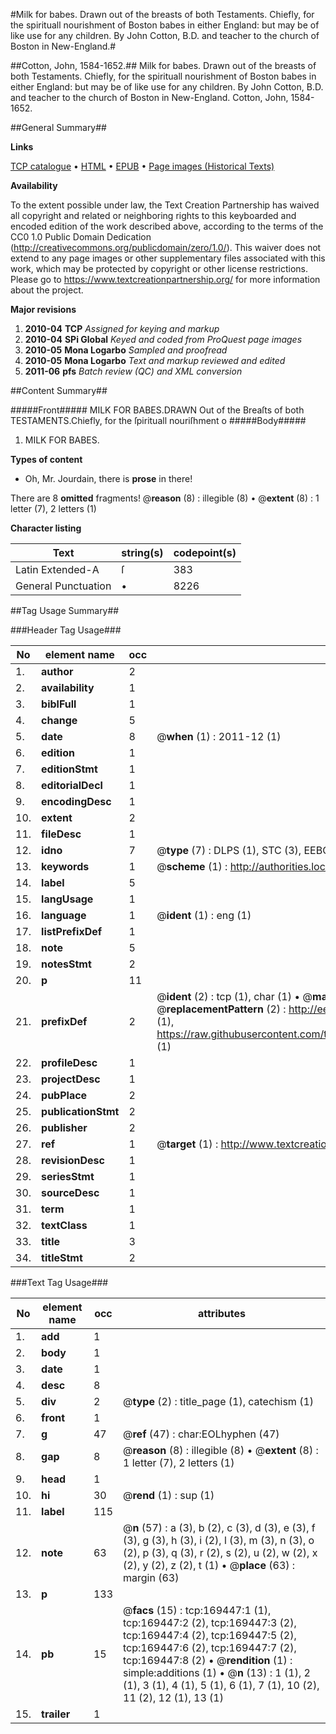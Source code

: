 #Milk for babes. Drawn out of the breasts of both Testaments. Chiefly, for the spirituall nourishment of Boston babes in either England: but may be of like use for any children. By John Cotton, B.D. and teacher to the church of Boston in New-England.#

##Cotton, John, 1584-1652.##
Milk for babes. Drawn out of the breasts of both Testaments. Chiefly, for the spirituall nourishment of Boston babes in either England: but may be of like use for any children. By John Cotton, B.D. and teacher to the church of Boston in New-England.
Cotton, John, 1584-1652.

##General Summary##

**Links**

[TCP catalogue](http://www.ota.ox.ac.uk/tcp/)  • 
[HTML](http://tei.it.ox.ac.uk/tcp/Texts-HTML/free/A80/A80625.html)  • 
[EPUB](http://tei.it.ox.ac.uk/tcp/Texts-EPUB/free/A80/A80625.epub) • 
[Page images (Historical Texts)](https://historicaltexts.jisc.ac.uk/eebo-99871851e)

**Availability**

To the extent possible under law, the Text Creation Partnership has waived all copyright and related or neighboring rights to this keyboarded and encoded edition of the work described above, according to the terms of the CC0 1.0 Public Domain Dedication (http://creativecommons.org/publicdomain/zero/1.0/). This waiver does not extend to any page images or other supplementary files associated with this work, which may be protected by copyright or other license restrictions. Please go to https://www.textcreationpartnership.org/ for more information about the project.

**Major revisions**

1. __2010-04__ __TCP__ *Assigned for keying and markup*
1. __2010-04__ __SPi Global__ *Keyed and coded from ProQuest page images*
1. __2010-05__ __Mona Logarbo__ *Sampled and proofread*
1. __2010-05__ __Mona Logarbo__ *Text and markup reviewed and edited*
1. __2011-06__ __pfs__ *Batch review (QC) and XML conversion*

##Content Summary##

#####Front#####
MILK FOR BABES.DRAWN Out of the Breaſts of both TESTAMENTS.Chiefly, for the ſpirituall nouriſhment o
#####Body#####

1. MILK FOR BABES.

**Types of content**

  * Oh, Mr. Jourdain, there is **prose** in there!

There are 8 **omitted** fragments! 
 @__reason__ (8) : illegible (8)  •  @__extent__ (8) : 1 letter (7), 2 letters (1)

**Character listing**


|Text|string(s)|codepoint(s)|
|---|---|---|
|Latin Extended-A|ſ|383|
|General Punctuation|•|8226|

##Tag Usage Summary##

###Header Tag Usage###

|No|element name|occ|attributes|
|---|---|---|---|
|1.|__author__|2||
|2.|__availability__|1||
|3.|__biblFull__|1||
|4.|__change__|5||
|5.|__date__|8| @__when__ (1) : 2011-12 (1)|
|6.|__edition__|1||
|7.|__editionStmt__|1||
|8.|__editorialDecl__|1||
|9.|__encodingDesc__|1||
|10.|__extent__|2||
|11.|__fileDesc__|1||
|12.|__idno__|7| @__type__ (7) : DLPS (1), STC (3), EEBO-CITATION (1), PROQUEST (1), VID (1)|
|13.|__keywords__|1| @__scheme__ (1) : http://authorities.loc.gov/ (1)|
|14.|__label__|5||
|15.|__langUsage__|1||
|16.|__language__|1| @__ident__ (1) : eng (1)|
|17.|__listPrefixDef__|1||
|18.|__note__|5||
|19.|__notesStmt__|2||
|20.|__p__|11||
|21.|__prefixDef__|2| @__ident__ (2) : tcp (1), char (1)  •  @__matchPattern__ (2) : ([0-9\-]+):([0-9IVX]+) (1), (.+) (1)  •  @__replacementPattern__ (2) : http://eebo.chadwyck.com/downloadtiff?vid=$1&page=$2 (1), https://raw.githubusercontent.com/textcreationpartnership/Texts/master/tcpchars.xml#$1 (1)|
|22.|__profileDesc__|1||
|23.|__projectDesc__|1||
|24.|__pubPlace__|2||
|25.|__publicationStmt__|2||
|26.|__publisher__|2||
|27.|__ref__|1| @__target__ (1) : http://www.textcreationpartnership.org/docs/. (1)|
|28.|__revisionDesc__|1||
|29.|__seriesStmt__|1||
|30.|__sourceDesc__|1||
|31.|__term__|1||
|32.|__textClass__|1||
|33.|__title__|3||
|34.|__titleStmt__|2||


###Text Tag Usage###

|No|element name|occ|attributes|
|---|---|---|---|
|1.|__add__|1||
|2.|__body__|1||
|3.|__date__|1||
|4.|__desc__|8||
|5.|__div__|2| @__type__ (2) : title_page (1), catechism (1)|
|6.|__front__|1||
|7.|__g__|47| @__ref__ (47) : char:EOLhyphen (47)|
|8.|__gap__|8| @__reason__ (8) : illegible (8)  •  @__extent__ (8) : 1 letter (7), 2 letters (1)|
|9.|__head__|1||
|10.|__hi__|30| @__rend__ (1) : sup (1)|
|11.|__label__|115||
|12.|__note__|63| @__n__ (57) : a (3), b (2), c (3), d (3), e (3), f (3), g (3), h (3), i (2), l (3), m (3), n (3), o (2), p (3), q (3), r (2), s (2), u (2), w (2), x (2), y (2), z (2), t (1)  •  @__place__ (63) : margin (63)|
|13.|__p__|133||
|14.|__pb__|15| @__facs__ (15) : tcp:169447:1 (1), tcp:169447:2 (2), tcp:169447:3 (2), tcp:169447:4 (2), tcp:169447:5 (2), tcp:169447:6 (2), tcp:169447:7 (2), tcp:169447:8 (2)  •  @__rendition__ (1) : simple:additions (1)  •  @__n__ (13) : 1 (1), 2 (1), 3 (1), 4 (1), 5 (1), 6 (1), 7 (1), 10 (2), 11 (2), 12 (1), 13 (1)|
|15.|__trailer__|1||
